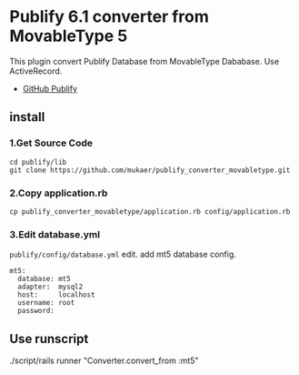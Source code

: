 Publify 6.1 converter from MovableType 5
========================================

This plugin convert  Publify Database from MovableType Dababase.
Use ActiveRecord.

* [GitHub Publify](https://github.com/fdv/publify)

## install

### 1.Get Source Code

    cd publify/lib
    git clone https://github.com/mukaer/publify_converter_movabletype.git

### 2.Copy application.rb

    cp publify_converter_movabletype/application.rb config/application.rb


### 3.Edit database.yml

`publify/config/database.yml` edit. add mt5 database config.


    mt5:
      database: mt5
      adapter:  mysql2
      host:     localhost
      username: root
      password: 


## Use runscript

./script/rails runner "Converter.convert_from :mt5"
